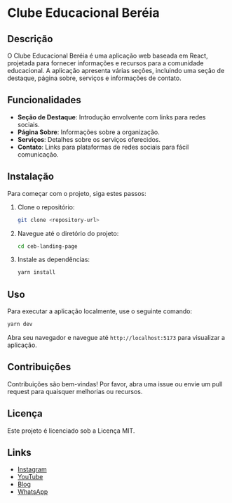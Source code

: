 # Clube Educacional Beréia

## Descrição
O Clube Educacional Beréia é uma aplicação web baseada em React, projetada para fornecer informações e recursos para a comunidade educacional. A aplicação apresenta várias seções, incluindo uma seção de destaque, página sobre, serviços e informações de contato.

## Funcionalidades
- **Seção de Destaque**: Introdução envolvente com links para redes sociais.
- **Página Sobre**: Informações sobre a organização.
- **Serviços**: Detalhes sobre os serviços oferecidos.
- **Contato**: Links para plataformas de redes sociais para fácil comunicação.

## Instalação
Para começar com o projeto, siga estes passos:

1. Clone o repositório:
   ```bash
   git clone <repository-url>
   ```

2. Navegue até o diretório do projeto:
   ```bash
   cd ceb-landing-page
   ```

3. Instale as dependências:
   ```bash
   yarn install
   ```

## Uso
Para executar a aplicação localmente, use o seguinte comando:
```bash
yarn dev
```
Abra seu navegador e navegue até `http://localhost:5173` para visualizar a aplicação.

## Contribuições
Contribuições são bem-vindas! Por favor, abra uma issue ou envie um pull request para quaisquer melhorias ou recursos.

## Licença
Este projeto é licenciado sob a Licença MIT.

## Links
- [Instagram](https://www.instagram.com/cebereia/)
- [YouTube](https://www.youtube.com/@CLUBEEDUCACIONALBEREIA)
- [Blog](https://www.clubeeducacionalbereia.com/blog)
- [WhatsApp](https://wa.me/+5551999606156)
